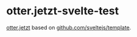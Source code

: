 # otter.jetzt-svelte-test

[otter.jetzt](https://otter.jetzt) based on [github.com/sveltejs/template](https://github.com/sveltejs/template).
